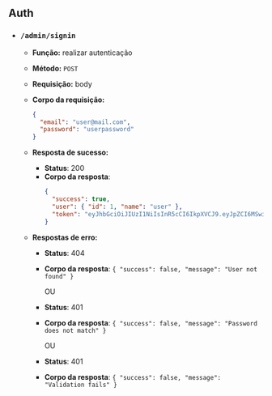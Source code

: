 ## Auth

- ### `/admin/signin`

  - **Função:** realizar autenticação
  - **Método:** `POST`
  - **Requisição:** body
  - **Corpo da requisição:**

    ```json
    {
      "email": "user@mail.com",
      "password": "userpassword"
    }
    ```

  - **Resposta de sucesso:**

    - **Status**: 200
    - **Corpo da resposta**:
      ```json
      {
        "success": true,
        "user": { "id": 1, "name": "user" },
        "token": "eyJhbGciOiJIUzI1NiIsInR5cCI6IkpXVCJ9.eyJpZCI6MSwiaWF0IjoxNTg0NTcwMTIwLCJleHAiOjE1ODQ1NzM3MjB9.XQVUZFg2EkzVgZGmRx-twnmRB7l4fhqXeIjJNrT2IGE"
      }
      ```

  - **Respostas de erro:**

    - **Status**: 404
    - **Corpo da resposta**: `{ "success": false, "message": "User not found" }`

      OU

    - **Status**: 401
    - **Corpo da resposta**: `{ "success": false, "message": "Password does not match" }`

      OU

    - **Status**: 401
    - **Corpo da resposta**: `{ "success": false, "message": "Validation fails" }`
